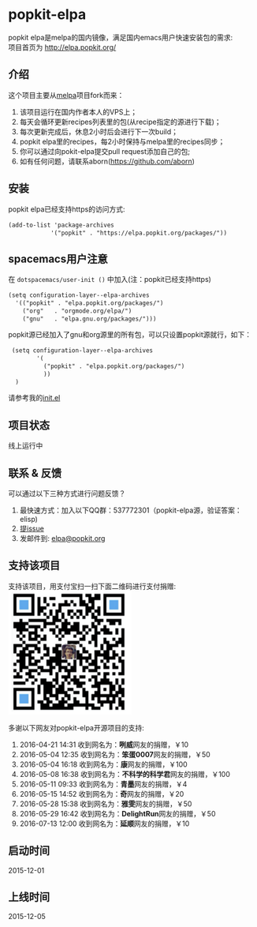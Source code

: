 # popkit-elpa
popkit elpa是melpa的国内镜像，满足国内emacs用户快速安装包的需求:  
项目首页为 http://elpa.popkit.org/

## 介绍
这个项目主要从[melpa](https://github.com/aborn/melpa)项目fork而来：  
1. 该项目运行在国内作者本人的VPS上；  
2. 每天会循环更新recipes列表里的包(从recipe指定的源进行下载)；  
3. 每次更新完成后，休息2小时后会进行下一次build；  
4. popkit elpa里的recipes，每2小时保持与melpa里的recipes同步；  
5. 你可以通过向pokit-elpa提交pull request添加自己的包;  
6. 如有任何问题，请联系aborn(https://github.com/aborn)

## 安装
popkit elpa已经支持https的访问方式:  
```elisp
(add-to-list 'package-archives
            '("popkit" . "https://elpa.popkit.org/packages/"))
```

## spacemacs用户注意
在 `dotspacemacs/user-init ()` 中加入(注：popkit已经支持https)
```elisp
(setq configuration-layer--elpa-archives
  '(("popkit" . "elpa.popkit.org/packages/")
    ("org"   . "orgmode.org/elpa/")
    ("gnu"   . "elpa.gnu.org/packages/")))

```
popkit源已经加入了gnu和org源里的所有包，可以只设置popkit源就行，如下：

```elisp
 (setq configuration-layer--elpa-archives
        '(
          ("popkit" . "elpa.popkit.org/packages/")
          ))
  )
```

请参考我的[init.el](https://github.com/aborn/.spacemacs.d/blob/master/init.el)

## 项目状态
线上运行中

## 联系 & 反馈
可以通过以下三种方式进行问题反馈？  
1. 最快速方式：加入以下QQ群：537772301（popkit-elpa源，验证答案：elisp)  
2. [提issue](https://github.com/aborn/popkit-elpa/issues/new)  
3. 发邮件到: elpa@popkit.org

## 支持该项目
支持该项目，用支付宝扫一扫下面二维码进行支付捐赠:  
<img src="html/donate.png" alt="支持该项目" style="width:250px;height:250px"/>

多谢以下网友对popkit-elpa开源项目的支持:  
1. 2016-04-21 14:31 收到网名为：**咧威**网友的捐赠，￥10  
2. 2016-05-04 12:35 收到网名为：**笨蛋0007**网友的捐赠，￥50  
3. 2016-05-04 16:18 收到网名为：**康**网友的捐赠，￥100  
4. 2016-05-08 16:38 收到网名为：**不科学的科学君**网友的捐赠，￥100  
5. 2016-05-11 09:33 收到网名为：**青墨**网友的捐赠，￥4  
6. 2016-05-15 14:52 收到网名为：**奇**网友的捐赠，￥20  
7. 2016-05-28 15:38 收到网名为：**雅雯**网友的捐赠，￥50  
8. 2016-05-29 16:42 收到网名为：**DelightRun**网友的捐赠，￥50  
9. 2016-07-13 12:00 收到网名为：**延顺**网友的捐赠，￥10

## 启动时间 
2015-12-01

## 上线时间
2015-12-05
